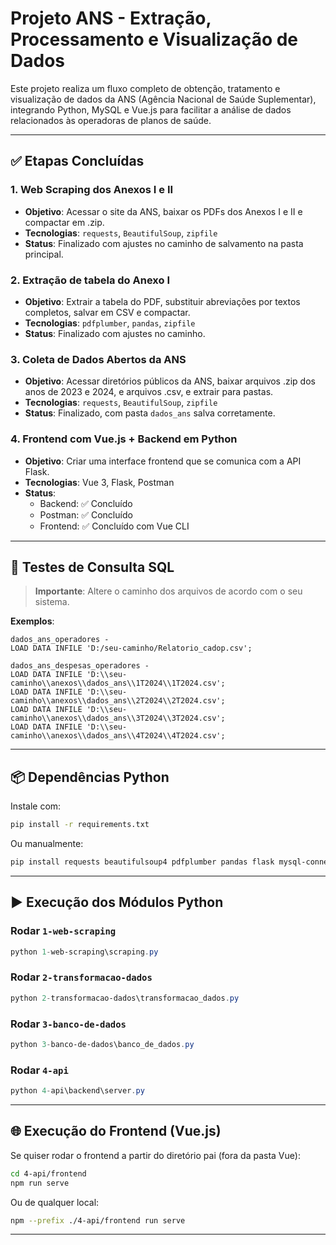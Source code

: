 # Projeto ANS - Extração, Processamento e Visualização de Dados

Este projeto realiza um fluxo completo de obtenção, tratamento e visualização de dados da ANS (Agência Nacional de Saúde Suplementar), integrando Python, MySQL e Vue.js para facilitar a análise de dados relacionados às operadoras de planos de saúde.

---

## ✅ Etapas Concluídas

### 1. Web Scraping dos Anexos I e II

- **Objetivo**: Acessar o site da ANS, baixar os PDFs dos Anexos I e II e compactar em .zip.
- **Tecnologias**: `requests`, `BeautifulSoup`, `zipfile`
- **Status**: Finalizado com ajustes no caminho de salvamento na pasta principal.

### 2. Extração de tabela do Anexo I

- **Objetivo**: Extrair a tabela do PDF, substituir abreviações por textos completos, salvar em CSV e compactar.
- **Tecnologias**: `pdfplumber`, `pandas`, `zipfile`
- **Status**: Finalizado com ajustes no caminho.

### 3. Coleta de Dados Abertos da ANS

- **Objetivo**: Acessar diretórios públicos da ANS, baixar arquivos .zip dos anos de 2023 e 2024, e arquivos .csv, e extrair para pastas.
- **Tecnologias**: `requests`, `BeautifulSoup`, `zipfile`
- **Status**: Finalizado, com pasta `dados_ans` salva corretamente.

### 4. Frontend com Vue.js + Backend em Python

- **Objetivo**: Criar uma interface frontend que se comunica com a API Flask.
- **Tecnologias**: Vue 3, Flask, Postman
- **Status**:
  - Backend: ✅ Concluído
  - Postman: ✅ Concluído
  - Frontend: ✅ Concluído com Vue CLI

---

## 🧪 Testes de Consulta SQL

> **Importante**: Altere o caminho dos arquivos de acordo com o seu sistema.

**Exemplos**:
```sql:
dados_ans_operadores - 
LOAD DATA INFILE 'D:/seu-caminho/Relatorio_cadop.csv';

dados_ans_despesas_operadores - 
LOAD DATA INFILE 'D:\\seu-caminho\\anexos\\dados_ans\\1T2024\\1T2024.csv';
LOAD DATA INFILE 'D:\\seu-caminho\\anexos\\dados_ans\\2T2024\\2T2024.csv';
LOAD DATA INFILE 'D:\\seu-caminho\\anexos\\dados_ans\\3T2024\\3T2024.csv';
LOAD DATA INFILE 'D:\\seu-caminho\\anexos\\dados_ans\\4T2024\\4T2024.csv';
```

---

## 📦 Dependências Python

Instale com:
```bash
pip install -r requirements.txt
```

Ou manualmente:
```bash
pip install requests beautifulsoup4 pdfplumber pandas flask mysql-connector-python python-dotenv
```

---

## ▶️ Execução dos Módulos Python

### Rodar `1-web-scraping`
```powershell
python 1-web-scraping\scraping.py
```

### Rodar `2-transformacao-dados`
```powershell
python 2-transformacao-dados\transformacao_dados.py
```

### Rodar `3-banco-de-dados`
```powershell
python 3-banco-de-dados\banco_de_dados.py
```

### Rodar `4-api`
```powershell
python 4-api\backend\server.py
```

---

## 🌐 Execução do Frontend (Vue.js)

Se quiser rodar o frontend a partir do diretório pai (fora da pasta Vue):
```bash
cd 4-api/frontend
npm run serve
```

Ou de qualquer local:
```bash
npm --prefix ./4-api/frontend run serve
```

---
